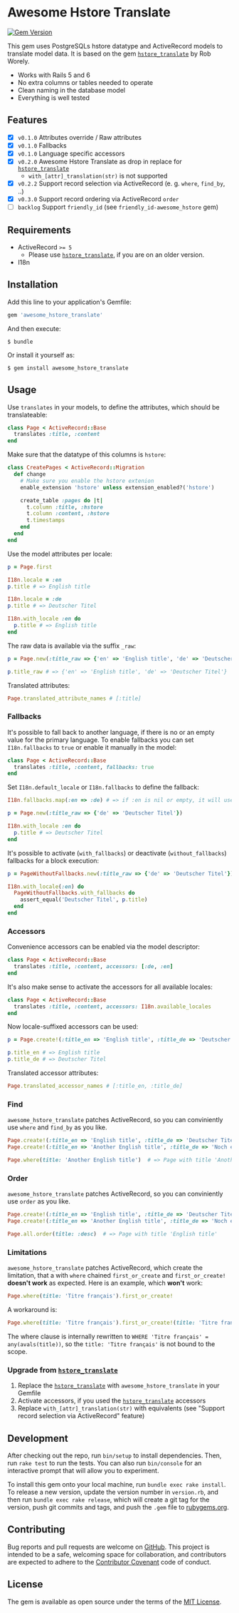 # Awesome Hstore Translate

[![Gem Version](https://badge.fury.io/rb/awesome_hstore_translate.svg)](https://badge.fury.io/rb/awesome_hstore_translate)

This gem uses PostgreSQLs hstore datatype and ActiveRecord models to translate model data. It is based on the gem
[`hstore_translate`](https://github.com/Leadformance/hstore_translate) by Rob Worely.

- Works with Rails 5 and 6
- No extra columns or tables needed to operate
- Clean naming in the database model
- Everything is well tested

## Features

- [x] `v0.1.0` Attributes override / Raw attributes
- [x] `v0.1.0` Fallbacks
- [x] `v0.1.0` Language specific accessors
- [x] `v0.2.0` Awesome Hstore Translate as drop in replace for [`hstore_translate`](https://github.com/Leadformance/hstore_translate)
  - `with_[attr]_translation(str)` is not supported
- [x] `v0.2.2` Support record selection via ActiveRecord (e. g. `where`, `find_by`, ..)
- [x] `v0.3.0` Support record ordering via ActiveRecord `order`
- [ ] `backlog` Support `friendly_id` (see `friendly_id-awesome_hstore` gem)

## Requirements

- ActiveRecord `>= 5`
  - Please use [`hstore_translate`](https://github.com/Leadformance/hstore_translate), if you are on an older version.
- I18n

## Installation

Add this line to your application's Gemfile:

```ruby
gem 'awesome_hstore_translate'
```

And then execute:

    $ bundle

Or install it yourself as:

    $ gem install awesome_hstore_translate

## Usage

Use `translates` in your models, to define the attributes, which should be translateable:

```ruby
class Page < ActiveRecord::Base
  translates :title, :content
end
```

Make sure that the datatype of this columns is `hstore`:

```ruby
class CreatePages < ActiveRecord::Migration
  def change
    # Make sure you enable the hstore extenion
    enable_extension 'hstore' unless extension_enabled?('hstore')

    create_table :pages do |t|
      t.column :title, :hstore
      t.column :content, :hstore
      t.timestamps
    end
  end
end
```

Use the model attributes per locale:

```ruby
p = Page.first

I18n.locale = :en
p.title # => English title

I18n.locale = :de
p.title # => Deutscher Titel

I18n.with_locale :en do
  p.title # => English title
end
```

The raw data is available via the suffix `_raw`:

```ruby
p = Page.new(:title_raw => {'en' => 'English title', 'de' => 'Deutscher Titel'})

p.title_raw # => {'en' => 'English title', 'de' => 'Deutscher Titel'}
```

Translated attributes:

```ruby
Page.translated_attribute_names # [:title]
```

### Fallbacks

It's possible to fall back to another language, if there is no or an empty value for the primary language. To enable fallbacks you can set `I18n.fallbacks` to `true` or enable it manually in the model:

```ruby
class Page < ActiveRecord::Base
  translates :title, :content, fallbacks: true
end
```

Set `I18n.default_locale` or `I18n.fallbacks` to define the fallback:

```ruby
I18n.fallbacks.map(:en => :de) # => if :en is nil or empty, it will use :de

p = Page.new(:title_raw => {'de' => 'Deutscher Titel'})

I18n.with_locale :en do
  p.title # => Deutscher Titel
end
```

It's possible to activate (`with_fallbacks`) or deactivate (`without_fallbacks`) fallbacks for a block execution:

```ruby
p = PageWithoutFallbacks.new(:title_raw => {'de' => 'Deutscher Titel'})

I18n.with_locale(:en) do
  PageWithoutFallbacks.with_fallbacks do
    assert_equal('Deutscher Titel', p.title)
  end
end
```

### Accessors

Convenience accessors can be enabled via the model descriptor:

```ruby
class Page < ActiveRecord::Base
  translates :title, :content, accessors: [:de, :en]
end
```

It's also make sense to activate the accessors for all available locales:

```ruby
class Page < ActiveRecord::Base
  translates :title, :content, accessors: I18n.available_locales
end
```

Now locale-suffixed accessors can be used:

```ruby
p = Page.create!(:title_en => 'English title', :title_de => 'Deutscher Titel')

p.title_en # => English title
p.title_de # => Deutscher Titel
```

Translated accessor attributes:

```ruby
Page.translated_accessor_names # [:title_en, :title_de]
```

### Find

`awesome_hstore_translate` patches ActiveRecord, so you can conviniently use `where` and `find_by` as you like.

```ruby
Page.create!(:title_en => 'English title', :title_de => 'Deutscher Titel')
Page.create!(:title_en => 'Another English title', :title_de => 'Noch ein Deutscher Titel')

Page.where(title: 'Another English title')  # => Page with title 'Another English title'
```

### Order

`awesome_hstore_translate` patches ActiveRecord, so you can conviniently use `order` as you like.

```ruby
Page.create!(:title_en => 'English title', :title_de => 'Deutscher Titel')
Page.create!(:title_en => 'Another English title', :title_de => 'Noch ein Deutscher Titel')

Page.all.order(title: :desc)  # => Page with title 'English title'
```

### Limitations

`awesome_hstore_translate` patches ActiveRecord, which create the limitation, that a with `where` chained `first_or_create` and `first_or_create!` **doesn't work** as expected.
Here is an example, which **won't** work:

```ruby
Page.where(title: 'Titre français').first_or_create!
```

A workaround is:

```ruby
Page.where(title: 'Titre français').first_or_create!(title: 'Titre français')
```

The where clause is internally rewritten to `WHERE 'Titre français' = any(avals(title))`, so the `title: 'Titre français'` is not bound to the scope.

### Upgrade from [`hstore_translate`](https://github.com/Leadformance/hstore_translate)

1. Replace the [`hstore_translate`](https://github.com/Leadformance/hstore_translate) with `awesome_hstore_translate` in your Gemfile
1. Activate accessors, if you used the [`hstore_translate`](https://github.com/Leadformance/hstore_translate) accessors
1. Replace `with_[attr]_translation(str)` with equivalents (see "Support record selection via ActiveRecord" feature)

## Development

After checking out the repo, run `bin/setup` to install dependencies. Then, run `rake test` to run the tests. You can also run `bin/console` for an interactive prompt that will allow you to experiment.

To install this gem onto your local machine, run `bundle exec rake install`. To release a new version, update the version number in `version.rb`, and then run `bundle exec rake release`, which will create a git tag for the version, push git commits and tags, and push the `.gem` file to [rubygems.org](https://rubygems.org).

## Contributing

Bug reports and pull requests are welcome on [GitHub](https://github.com/openscript/awesome_hstore_translate). This project is intended to be a safe, welcoming space for collaboration, and contributors are expected to adhere to the [Contributor Covenant](http://contributor-covenant.org) code of conduct.

## License

The gem is available as open source under the terms of the [MIT License](http://opensource.org/licenses/MIT).
